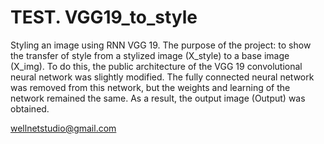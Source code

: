 # TEST. VGG19_to_style
Styling an image using RNN VGG 19.
The purpose of the project: to show the transfer of style from a stylized image (X_style) to a base image (X_img). 
To do this, the public architecture of the VGG 19 convolutional neural network was slightly modified. 
The fully connected neural network was removed from this network, but the weights and learning of the network remained the same. 
As a result, the output image (Output) was obtained.

wellnetstudio@gmail.com

